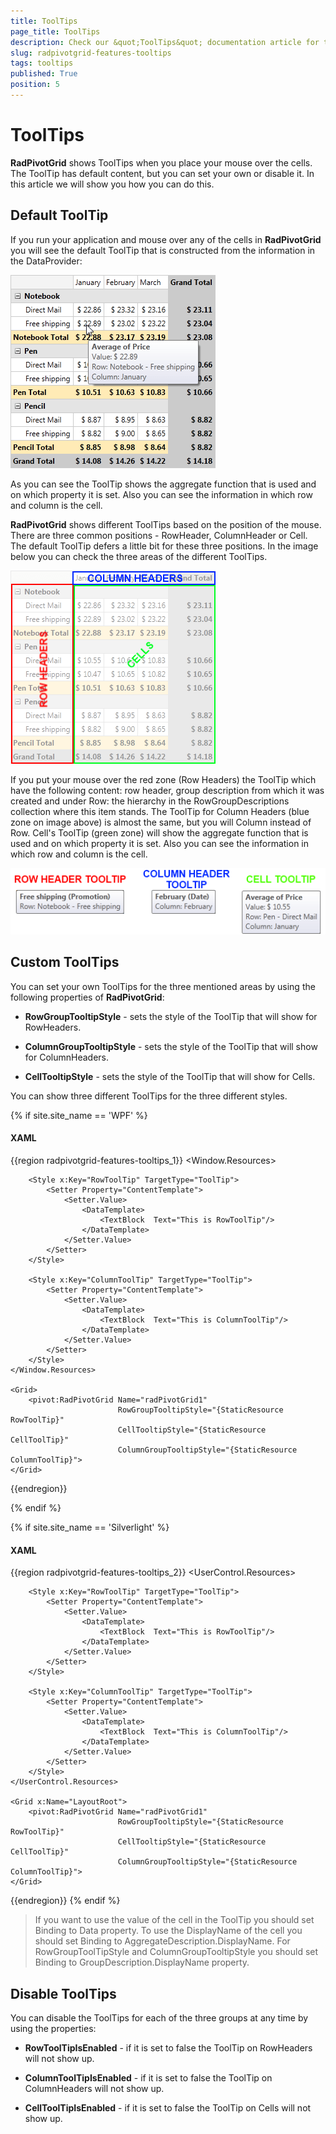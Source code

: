 ```yaml
---
title: ToolTips
page_title: ToolTips
description: Check our &quot;ToolTips&quot; documentation article for the RadPivotGrid {{ site.framework_name }} control.
slug: radpivotgrid-features-tooltips
tags: tooltips
published: True
position: 5
---
```


# ToolTips

__RadPivotGrid__ shows ToolTips when you place your mouse over the cells. The ToolTip has default content, but you can set your own or disable it. In this article we will show you how you can do this.      

## Default ToolTip

If you run your application and mouse over any of the cells in __RadPivotGrid__ you will see the default ToolTip that is constructed from the information in the DataProvider:

![Rad Pivot Grid Features Tooltips 01](images/RadPivotGrid_Features_Tooltips_01.png)

As you can see the ToolTip shows the aggregate function that is used and on which property it is set. Also you can see the information in which row and column is the cell.        

__RadPivotGrid__ shows different ToolTips based on the position of the mouse. There are three common positions - RowHeader, ColumnHeader or Cell. The default ToolTip defers a little bit for these three positions. In the image below you can check the three areas of the different ToolTips.

![Rad Pivot Grid Features Tooltips 02](images/RadPivotGrid_Features_Tooltips_02.png)

If you put your mouse over the red zone (Row Headers) the ToolTip which have the following content: row header, group description from which it was created and under Row: the hierarchy in the RowGroupDescriptions collection where this item stands. The ToolTip for Column Headers (blue zone on image above) is almost the same, but you will Column instead of Row. Cell's ToolTip (green zone) will show the aggregate function that is used and on which property it is set. Also you can see the information in which row and column is the cell.

![Rad Pivot Grid Features Tooltips 03](images/RadPivotGrid_Features_Tooltips_03.png)

## Custom ToolTips

You can set your own ToolTips for the three mentioned areas by using the following properties of __RadPivotGrid__:        

* __RowGroupTooltipStyle__ - sets the style of the ToolTip that will show for RowHeaders.            

* __ColumnGroupTooltipStyle__ - sets the style of the ToolTip that will show for ColumnHeaders.            

* __CellTooltipStyle__ - sets the style of the ToolTip that will show for Cells.            

You can show three different ToolTips for the three different styles.

{% if site.site_name == 'WPF' %}

#### __XAML__

{{region radpivotgrid-features-tooltips_1}}
	<Window.Resources>
	    <Style x:Key="CellToolTip" TargetType="ToolTip">
	        <Setter Property="ContentTemplate">
	            <Setter.Value>
	                <DataTemplate>
	                    <TextBlock  Text="This is CellToolTip"/>
	                </DataTemplate>
	            </Setter.Value>
	        </Setter>
	    </Style>
	
	    <Style x:Key="RowToolTip" TargetType="ToolTip">
	        <Setter Property="ContentTemplate">
	            <Setter.Value>
	                <DataTemplate>
	                    <TextBlock  Text="This is RowToolTip"/>
	                </DataTemplate>
	            </Setter.Value>
	        </Setter>
	    </Style>
	    
	    <Style x:Key="ColumnToolTip" TargetType="ToolTip">
	        <Setter Property="ContentTemplate">
	            <Setter.Value>
	                <DataTemplate>
	                    <TextBlock  Text="This is ColumnToolTip"/>
	                </DataTemplate>
	            </Setter.Value>
	        </Setter>
	    </Style>
	</Window.Resources>
	
	<Grid>
	    <pivot:RadPivotGrid Name="radPivotGrid1"
	                        RowGroupTooltipStyle="{StaticResource RowToolTip}"
	                        CellTooltipStyle="{StaticResource CellToolTip}"
	                        ColumnGroupTooltipStyle="{StaticResource ColumnToolTip}">
	</Grid>
{{endregion}}

{% endif %}

{% if site.site_name == 'Silverlight' %}

#### __XAML__

{{region radpivotgrid-features-tooltips_2}}
	<UserControl.Resources>
	    <Style x:Key="CellToolTip" TargetType="ToolTip">
	        <Setter Property="ContentTemplate">
	            <Setter.Value>
	                <DataTemplate>
	                    <TextBlock  Text="This is CellToolTip"/>
	                </DataTemplate>
	            </Setter.Value>
	        </Setter>
	    </Style>
	
	    <Style x:Key="RowToolTip" TargetType="ToolTip">
	        <Setter Property="ContentTemplate">
	            <Setter.Value>
	                <DataTemplate>
	                    <TextBlock  Text="This is RowToolTip"/>
	                </DataTemplate>
	            </Setter.Value>
	        </Setter>
	    </Style>
	    
	    <Style x:Key="ColumnToolTip" TargetType="ToolTip">
	        <Setter Property="ContentTemplate">
	            <Setter.Value>
	                <DataTemplate>
	                    <TextBlock  Text="This is ColumnToolTip"/>
	                </DataTemplate>
	            </Setter.Value>
	        </Setter>
	    </Style>
	</UserControl.Resources>
	
	<Grid x:Name="LayoutRoot">
	    <pivot:RadPivotGrid Name="radPivotGrid1"
	                        RowGroupTooltipStyle="{StaticResource RowToolTip}"
	                        CellTooltipStyle="{StaticResource CellToolTip}"
	                        ColumnGroupTooltipStyle="{StaticResource ColumnToolTip}">
	</Grid>
{{endregion}}
{% endif %}

>If you want to use the value of the cell in the ToolTip you should set Binding to Data property. To use the DisplayName of the cell you should set Binding to AggregateDescription.DisplayName. For RowGroupToolTipStyle and ColumnGroupTooltipStyle you should set Binding to GroupDescription.DisplayName property.          

## Disable ToolTips

You can disable the ToolTips for each of the three groups at any time by using the properties:        

* __RowToolTipIsEnabled__ - if it is set to false the ToolTip on RowHeaders will not show up.            

* __ColumnToolTipIsEnabled__ - if it is set to false the ToolTip on ColumnHeaders will not show up.            

* __CellToolTipIsEnabled__ - if it is set to false the ToolTip on Cells will not show up.            
